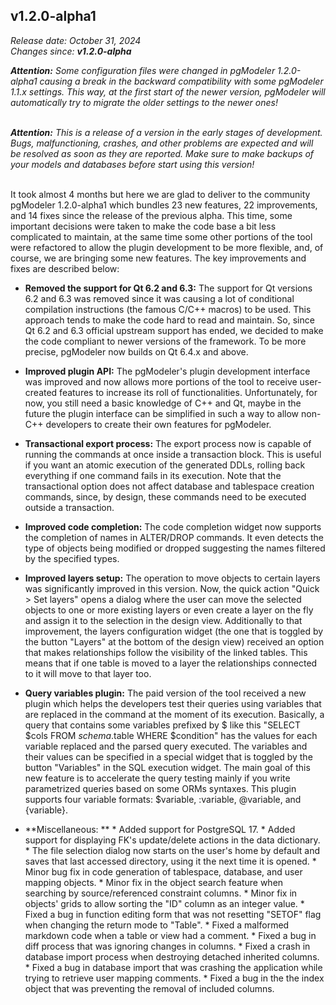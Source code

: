 v1.2.0-alpha1
------
<em>Release date: October 31, 2024</em><br/>
<em>Changes since: <strong>v1.2.0-alpha</strong></em><br/>

<em><strong>Attention:</strong> Some configuration files were changed in pgModeler 1.2.0-alpha1 causing a break in the backward compatibility with some pgModeler 1.1.x settings. This way, at the first start of the newer version, pgModeler will automatically try to migrate the older settings to the newer ones!</em><br/><br/>

<em><strong>Attention:</strong> This is a release of a version in the early stages of development. Bugs, malfunctioning, crashes, and other problems are expected and will be resolved as soon as they are reported. Make sure to make backups of your models and databases before start using this version!</em><br/><br/>

It took almost 4 months but here we are glad to deliver to the community pgModeler 1.2.0-alpha1 which bundles 23 new features, 22 improvements, and 14 fixes since the release of the previous alpha. This time, some important decisions were taken to make the code base a bit less complicated to maintain, at the same time some other portions of the tool were refactored to allow the plugin development to be more flexible, and, of course, we are bringing some new features. The key improvements and fixes are described below:<br/>

* **Removed the support for Qt 6.2 and 6.3:** The support for Qt versions 6.2 and 6.3 was removed since it was causing a lot of conditional compilation instructions (the famous C/C++ macros) to be used. This approach tends to make the code hard to read and maintain. So, since Qt 6.2 and 6.3 official upstream support has ended, we decided to make the code compliant to newer versions of the framework. To be more precise, pgModeler now builds on Qt 6.4.x and above.<br/>

* **Improved plugin API:** The pgModeler's plugin development interface was improved and now allows more portions of the tool to receive user-created features to increase its roll of functionalities. Unfortunately, for now, you still need a basic knowledge of C++ and Qt, maybe in the future the plugin interface can be simplified in such a way to allow non-C++ developers to create their own features for pgModeler.<br/>

* **Transactional export process:** The export process now is capable of running the commands at once inside a transaction block. This is useful if you want an atomic execution of the generated DDLs, rolling back everything if one command fails in its execution. Note that the transactional option does not affect database and tablespace creation commands, since, by design, these commands need to be executed outside a transaction. <br/>

* **Improved code completion:** The code completion widget now supports the completion of names in ALTER/DROP commands. It even detects the type of objects being modified or dropped suggesting the names filtered by the specified types. <br/>

* **Improved layers setup:** The operation to move objects to certain layers was significantly improved in this version. Now, the quick action "Quick > Set layers" opens a dialog where the user can move the selected objects to one or more existing layers or even create a layer on the fly and assign it to the selection in the design view. Additionally to that improvement, the layers configuration widget (the one that is toggled by the button "Layers" at the bottom of the design view) received an option that makes relationships follow the visibility of the linked tables. This means that if one table is moved to a layer the relationships connected to it will move to that layer too.<br/>

* **Query variables plugin:** The paid version of the tool received a new plugin which helps the developers test their queries using variables that are replaced in the command at the moment of its execution. Basically, a query that contains some variables prefixed by $ like this "SELECT $cols FROM $schema.$table WHERE $condition" has the values for each variable replaced and the parsed query executed. The variables and their values can be specified in a special widget that is toggled by the button "Variables" in the SQL execution widget. The main goal of this new feature is to accelerate the query testing mainly if you write parametrized queries based on some ORMs syntaxes. This plugin supports four variable formats: $variable, :variable, @variable, and {variable}.

* **Miscellaneous: **
		* Added support for PostgreSQL 17.
		* Added support for displaying FK's update/delete actions in the data dictionary.
		* The file selection dialog now starts on the user's home by default and saves that last accessed directory, using it the next time it is opened.
		* Minor bug fix in code generation of tablespace, database, and user mapping objects.
		* Minor fix in the object search feature when searching by source/referenced constraint columns.
		* Minor fix in objects' grids to allow sorting the "ID" column as an integer value.
		* Fixed a bug in function editing form that was not resetting "SETOF" flag when changing the return mode to "Table".
		* Fixed a malformed markdown code when a table or view had a comment.
		* Fixed a bug in diff process that was ignoring changes in columns.
		* Fixed a crash in database import process when destroying detached inherited columns.
		* Fixed a bug in database import that was crashing the application while trying to retrieve user mapping comments.
		* Fixed a bug in the the index object that was preventing the removal of included columns.
